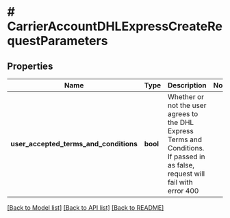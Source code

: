# # CarrierAccountDHLExpressCreateRequestParameters

## Properties

Name | Type | Description | Notes
------------ | ------------- | ------------- | -------------
**user_accepted_terms_and_conditions** | **bool** | Whether or not the user agrees to the DHL Express Terms and Conditions. If passed in as false, request will fail with error 400 |

[[Back to Model list]](../../README.md#models) [[Back to API list]](../../README.md#endpoints) [[Back to README]](../../README.md)
